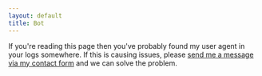 ```yaml
---
layout: default
title: Bot
---
```


If you're reading this page then you've probably found my user agent in your logs somewhere. If this is causing issues, please [send me a message via my contact form](/contact) and we can solve the problem.
